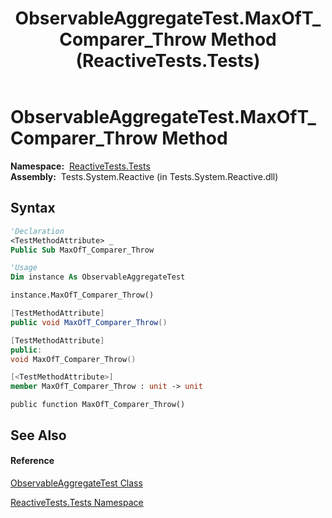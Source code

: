 ﻿---
title: ObservableAggregateTest.MaxOfT_Comparer_Throw Method  (ReactiveTests.Tests)
TOCTitle: MaxOfT_Comparer_Throw Method
ms:assetid: M:ReactiveTests.Tests.ObservableAggregateTest.MaxOfT_Comparer_Throw
ms:mtpsurl: https://msdn.microsoft.com/en-us/library/reactivetests.tests.observableaggregatetest.maxoft_comparer_throw(v=VS.103)
ms:contentKeyID: 36620495
ms.date: 06/28/2011
mtps_version: v=VS.103
f1_keywords:
- ReactiveTests.Tests.ObservableAggregateTest.MaxOfT_Comparer_Throw
dev_langs:
- CSharp
- JScript
- VB
- FSharp
- c++
---

# ObservableAggregateTest.MaxOfT\_Comparer\_Throw Method

**Namespace:**  [ReactiveTests.Tests](hh289046\(v=vs.103\).md)  
**Assembly:**  Tests.System.Reactive (in Tests.System.Reactive.dll)

## Syntax

``` vb
'Declaration
<TestMethodAttribute> _
Public Sub MaxOfT_Comparer_Throw
```

``` vb
'Usage
Dim instance As ObservableAggregateTest

instance.MaxOfT_Comparer_Throw()
```

``` csharp
[TestMethodAttribute]
public void MaxOfT_Comparer_Throw()
```

``` c++
[TestMethodAttribute]
public:
void MaxOfT_Comparer_Throw()
```

``` fsharp
[<TestMethodAttribute>]
member MaxOfT_Comparer_Throw : unit -> unit 
```

``` jscript
public function MaxOfT_Comparer_Throw()
```

## See Also

#### Reference

[ObservableAggregateTest Class](hh314823\(v=vs.103\).md)

[ReactiveTests.Tests Namespace](hh289046\(v=vs.103\).md)

